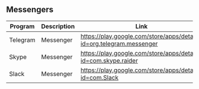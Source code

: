 ## Messengers

| Program | Description | Link | Plugins | Comment |
| --- | --- | --- | --- | --- |
| Telegram | Messenger | https://play.google.com/store/apps/details?id=org.telegram.messenger |
| Skype | Messenger | https://play.google.com/store/apps/details?id=com.skype.raider |
| Slack | Messenger | https://play.google.com/store/apps/details?id=com.Slack |

